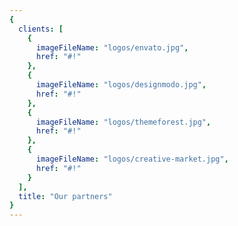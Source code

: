 ```yaml
---
{
  clients: [
    {
      imageFileName: "logos/envato.jpg",
      href: "#!"
    },
    {
      imageFileName: "logos/designmodo.jpg",
      href: "#!"
    },
    {
      imageFileName: "logos/themeforest.jpg",
      href: "#!"
    },
    {
      imageFileName: "logos/creative-market.jpg",
      href: "#!"
    }
  ],
  title: "Our partners"
}
---
```

